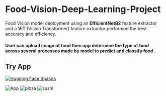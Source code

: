 # Food-Vision-Deep-Learning-Project
Food Vision model deployment using an <b> EfficientNetB2</b> feature extractor and a <b>ViT</b> (Vision Transformer) feature extractor performed the best accuracy and efficiency.
#### User can upload image of food then app determine the type of food across several processes made by model to predict and classify food .  

## Try App
[![Hugging Face Spaces](https://img.shields.io/badge/%F0%9F%A4%97%20Hugging%20Face-Spaces-blue)](https://huggingface.co/spaces/EmanAbelwhab/foodvision_mini)

![App](https://user-images.githubusercontent.com/103004153/216642340-ca788fec-0b0b-4dcc-bf87-87d4f2d84580.jpg)
![pizza](https://user-images.githubusercontent.com/103004153/216642963-04c80423-ee1a-43f1-ac78-c3753793b059.jpg)
![sushi](https://user-images.githubusercontent.com/103004153/216643013-9f4ad08f-f8ea-476d-9591-7100109f0901.jpg)

